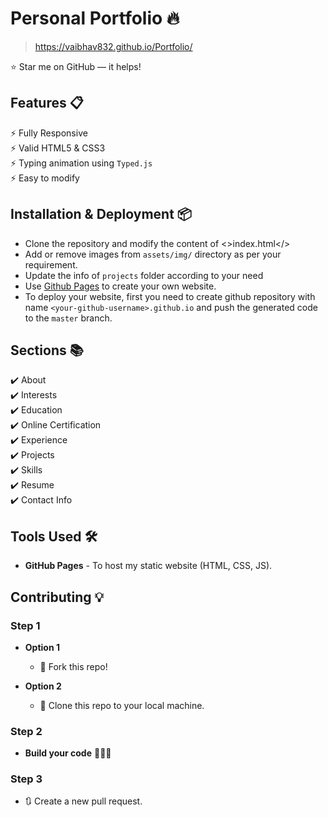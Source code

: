 # Personal Portfolio 🔥

> <https://vaibhav832.github.io/Portfolio/>
  
:star: Star me on GitHub — it helps!

## Features 📋

⚡️ Fully Responsive\
⚡️ Valid HTML5 & CSS3\
⚡️ Typing animation using `Typed.js`\
⚡️ Easy to modify

## Installation & Deployment 📦

- Clone the repository and modify the content of <>index.html</>
- Add or remove images from `assets/img/` directory as per your requirement.
- Update the info of `projects` folder according to your need
- Use [Github Pages](https://create-react-app.dev/docs/deployment/#github-pages) to create your own website.
- To deploy your website, first you need to create github repository with name `<your-github-username>.github.io` and push the generated code to the `master` branch.

## Sections 📚

✔️ About\
✔️ Interests\
✔️ Education\
✔️ Online Certification\
✔️ Experience\
✔️ Projects \
✔️ Skills \
✔️ Resume\
✔️ Contact Info

## Tools Used 🛠️

- **GitHub Pages** - To host my static website (HTML, CSS, JS).

## Contributing 💡

### Step 1

- **Option 1**
  - 🍴 Fork this repo!

- **Option 2**
  - 👯 Clone this repo to your local machine.

### Step 2

- **Build your code** 🔨🔨🔨

### Step 3

- 🔃 Create a new pull request.
